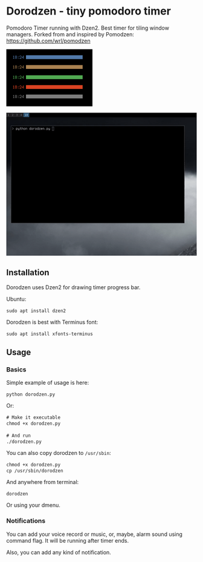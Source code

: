 # Dorodzen - tiny pomodoro timer

Pomodoro Timer running with Dzen2. Best timer for tiling window managers.
Forked from and inspired by Pomodzen: https://github.com/wrl/pomodzen

![Dorodzen screenshot](https://raw.githubusercontent.com/krsnv/dorodzen/master/screenshot.gif)

![Dorodzen animated preview](https://raw.githubusercontent.com/krsnv/dorodzen/master/live-preview.gif)

## Installation

Dorodzen uses Dzen2 for drawing timer progress bar.

Ubuntu:
```
sudo apt install dzen2
```

Dorodzen is best with Terminus font:

```
sudo apt install xfonts-terminus
```

## Usage

### Basics

Simple example of usage is here:

```
python dorodzen.py
```

Or:

```
# Make it executable
chmod +x dorodzen.py

# And run
./dorodzen.py

```

You can also copy dorodzen to `/usr/sbin`:

```
chmod +x dorodzen.py
cp /usr/sbin/dorodzen
```

And anywhere from terminal:

```
dorodzen
```

Or using your dmenu.

### Notifications

You can add your voice record or music, or, maybe, alarm sound using command flag. It will be running after timer ends.

Also, you can add any kind of notification. 
